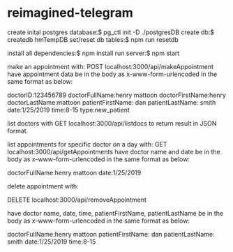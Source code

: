 # reimagined-telegram

create inital postgres database:$     pg_ctl init -D ./postgresDB
create db:$                           createdb hmTempDB
set/reset db tables:$                 npm run resetdb

install all dependencies:$            npm install
run server:$                          npm start

make an appointment with:
POST localhost:3000/api/makeAppointment
have appointment data be in the body as x-www-form-urlencoded in the same format as below:

doctorID:123456789
doctorFullName:henry mattoon
doctorFirstName:henry
doctorLastName:mattoon
patientFirstName: dan
patientLastName: smith
date:1/25/2019
time:8-15
type:new_patient



list doctors with
GET localhost:3000/api/listdocs
to return result in JSON format.



list appointments for specific doctor on a day with:
GET  localhost:3000/api/getAppointments
have doctor name and date be in the body as x-www-form-urlencoded in the same format as below:

doctorFullName:henry mattoon
date:1/25/2019


delete appointment with:

DELETE localhost:3000/api/removeAppointment

have doctor name, date, time, patientFirstName, patientLastName be in the body as x-www-form-urlencoded in the same format as below:

doctorFullName:henry mattoon
patientFirstName: dan
patientLastName: smith
date:1/25/2019
time:8-15




